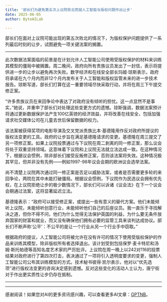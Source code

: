 ```yaml
---
title: '部长们为避免第五次上议院败北而就人工智能与版权问题作出让步'
date: 2025-06-05
author: ByteAILab

---
```


部长们在面对上议院可能出现的第五次败北的情况下，为版权保护问题提供了一系列最后时刻的让步，试图避免一项关键法案的搁置。

---
此次数据法案面临的前景是在计划允许人工智能公司使用受版权保护的材料来训练其模型的僵局中被搁置。周二晚间，政府向所有贵族议员发出了一封信，表示将提供进一步的让步以避免再次失败。数字经济和在线安全部长玛姬·琼斯表示，政府将承诺在九个月内而非12个月内发布关于人工智能和版权监管未来的进一步技术报告。琼斯写道，部长们打算在这一重要领域尽快采取行动，并将在周三下午提交修正案。

“许多贵族议员在来回争论中表达了对政府没有倾听的担忧。这一点显然不是事实，”她说，并重申了部长们对处理这些变更方式的遗憾。琼斯强调，数据法案预计将通过更新数据保护法产生100亿英镑的经济效益，并将改善在线安全，包括加强请求社交媒体公司在儿童去世后保留数据的权力。

该法案被获得奖项的电影导演及交叉党派贵族比本·基德隆用作反对政府所提议的版权法变更的工具。政府的让步旨在满足基德隆请求的变更。基德隆在周三提交了另一项修正案。如果上议院投票通过与下议院在周二剥离的同一修正案，那么议会将处于双重坚持领域。这意味着下议院和上议院无法就立法达成一致。在这种情况下，根据议会惯例，除非部长们接受反叛修正案，否则该法案将失效。这种情况极其罕见，但并非没有先例——例如1997-98年议会会期的欧洲议会选举法案。

尚不清楚上议院两次通过同一修正案是否足以威胁法案，或者是否需要更多轮的来回争论，两院在其中未能打破僵局。根据议会惯例，下议院作为民选议会拥有优先权，在上议院拒绝让步的极少数情况下，部长们可以诉诸《议会法》在下一个议会会期通过法案，这将显著延迟立法。

基德隆表示：“政府可以接受修正案，或提出一些有意义的替代方案。他们未能倾听上议院，未能倾听创意行业，未能倾听他们自己的后座议员。我一直乐于寻找解决之道，但你不得不问，他们为什么觉得无法保护英国的利益，为什么要无条件放弃国家的财富和就业，而又没有确保他们拥有必要的监管工具来谈判达成协议。部长们不断声称‘公平’：不公平的是让一个行业从另一个行业手中窃取。”

根据政府的提议，人工智能公司将被允许在没有许可的情况下使用受版权保护的作品来训练其模型，除非版权所有者选择退出。该计划受到包括保罗·麦卡特尼和汤姆·斯托帕德等高知名度艺术家的严厉批评。上议院在周一晚上以242对116的投票结果对政府进行了第四次打击，表决通过了一项将引入透明度要求的变更，强制人工智能公司公布其训练模型的方式。技术秘书彼得·凯尔表示，他对以“优先选项”进行版权法变更的咨询决定感到遗憾。反对这些变化的活动人士认为，唐宁街对于作出更实质性让步仍存在抵制。

---
---
感谢阅读！如果您对AI的更多资讯感兴趣，可以查看更多AI文章：[GPTNB](https://gptnb.com)。